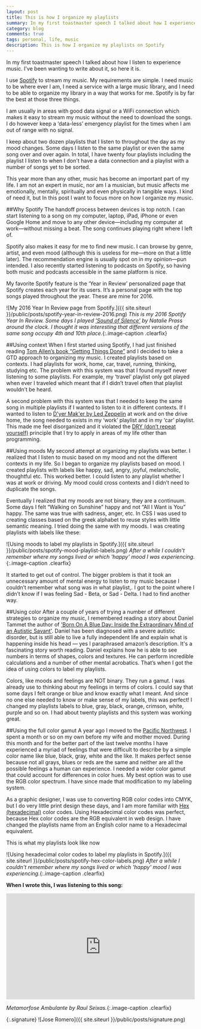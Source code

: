 ```yaml
---
layout: post
title: This is how I organize my playlists
summary: In my first toastmaster speech I talked about how I experience music. I’ve been wanting to write about it, so here it is.
category: blog
comments: true
tags: personal, life, music
description: This is how I organize my playlists on Spotify
---
```


In my first toastmaster speech I talked about how I listen to experience music. I’ve been wanting to write about it, so here it is.

I use [Spotify](http://spotify.com) to stream my music. My requirements are simple. I need music to be where ever I am, I need a service with a large music library, and I need to be able to organize my library in a way that works for me. Spotify is by far the best at those three things.

I am usually in areas with good data signal or a WiFi connection which makes it easy to stream my music without the need to download the songs. I do however keep a ‘data-less’ emergency playlist for the times when I am out of range with no signal.

I keep about two dozen playlists that I listen to throughout the day as my mood changes. Some days I listen to the same playlist or even the same song over and over again. In total, I have twenty four playlists including the playlist I listen to when I don't have a data connection and a playlist with a number of songs yet to be sorted.

This year more than any other, music has become an important part of my life. I am not an expert in music, nor am I a musician, but music affects me emotionally, mentally, spiritually and even physically in tangible ways. I kind of need it, but In this post I want to focus more on how I organize my music.

##Why Spotify
The handoff process between devices is top notch. I can start listening to a song on my computer, laptop, iPad, iPhone or even Google Home and move to any other device—including my computer at work—without missing a beat. The song continues playing right where I left of.

Spotify also makes it easy for me to find new music. I can browse by genre, artist, and even mood (although this is useless for me—more on that a little later). The recommendation engine is usually spot on in my opinion—pun intended. I also recently started listening to podcasts on Spotify, so having both music and podcasts accessible in the same platform is nice.

My favorite Spotify feature is the ‘Year in Review’ personalized page that Spotify creates each year for its users. It’s a personal page with the top songs played throughout the year. These are mine for 2016.

![My 2016 Year In Review page from Spotify.]({{ site.siteurl }}/public/posts/spotify-year-in-review-2016.png)
*This is my 2016 Spotify Year In Review. Some days I played ['Sound of Silence'](https://youtu.be/WretD-Hk5xk) by Natalie Prass around the clock. I thought it was interesting that different versions of the same song occupy 4th and 10th place.*{:.image-caption .clearfix}

##Using context
When I first started using Spotify, I had just finished reading [Tom Allen’s book “Getting Things Done”](http://a.co/h4p7lcU) and I decided to take a GTD approach to organizing my music. I created playlists based on contexts. I had playlists for work, home, car, travel, running, thinking, studying etc. The problem with this system was that I found myself never listening to some playlists. For example, my ‘travel’ playlist only got played when ever I traveled which meant that if I didn’t travel often that playlist wouldn’t be heard.

A second problem with this system was that I needed to keep the same song in multiple playlists if I wanted to listen to it in different contexts. If I wanted to listen to [D'yer Mak'er by Led Zeppelin](https://youtu.be/xje-1sw3T0s) at work and on the drive home, the song needed to exists in my ‘work’ playlist and in my ‘car’ playlist. This made me feel disorganized and it violated the [DRY (don’t repeat yourself)](https://en.wikipedia.org/wiki/Don%27t_repeat_yourself) principle that I try to apply in areas of my life other than programming.

##Using moods
My second attempt at organizing my playlists was better. I realized that I listen to music based on my mood and not the different contexts in my life. So I began to organize my playlists based on mood. I created playlists with labels like happy, sad, angry, joyful, melancholic, thoughtful etc. This worked better. I could listen to any playlist whether I was at work or driving. My mood could cross contexts and I didn’t need to duplicate the songs.

Eventually I realized that my moods are not binary, they are a continuum. Some days I felt “Walking on Sunshine” happy and not “All I Want is You” happy. The same was true with sadness, anger, etc. In CSS I was used to creating classes based on the greek alphabet to reuse styles with little semantic meaning. I tried doing the same with my moods. I was creating playlists with labels like these:

![Using moods to label my playlists in Spotify.]({{ site.siteurl }}/public/posts/spotify-mood-playlist-labels.png)
*After a while I couldn't remember where my songs lived or which 'happy' mood I was experiencing.*{:.image-caption .clearfix}

It started to get out of control. The bigger problem is that it took an unnecessary amount of mental energy to listen to my music because I couldn’t remember what song was in what playlist,. I got to the point where I didn’t know if I was feeling Sad - Beta, or Sad - Delta. I had to find another way.

##Using color
After a couple of years of trying a number of different strategies to organize my music, I remembered reading a story about  Daniel Tammet the author of ['Born On A Blue Day: Inside the Extraordinary Mind of an Autistic Savant'](http://a.co/8EVZq5w). Daniel has been diagnosed with a severe autistic disorder, but is still able to live a fully independent life and explain what is happening inside his head — yes I paraphrased amazon’s description. It's a fascinating story worth reading. Daniel explains how he is able to see numbers in terms of shapes, colors and textures. He can perform incredible calculations and a number of other mental acrobatics. That’s when I got the idea of using colors to label my playlists.

Colors, like moods and feelings are NOT binary. They run a gamut. I was already use to thinking about my feelings in terms of colors. I could say that some days I felt orange or blue and know exactly what I meant. And since no one else needed to know or make sense of my labels, this was perfect! I changed my playlists labels to blue, gray, black, orange, crimson, white, purple and so on. I had about twenty playlists and this system was working great.

##Using the full color gamut
A year ago I moved to the [Pacific Northwest](https://www.myellensburg.com/). I spent a month or so on my own before my wife and mother moved. During this month and for the better part of the last twelve months I have experienced a myriad of feelings that were difficult to describe by a simple color name like blue, black, gray, white and the like. It makes perfect sense because not all grays, blues or reds are the same and neither are all the possible feelings a human can experience. I needed a wider color gamut that could account for differences in color hues. My best option was to use the RGB color spectrum. I have since made that modification to my labeling system.

As a graphic designer, I was use to converting RGB color codes into CMYK, but I do very little print design these days, and I am more familiar with [Hex (hexadecimal)](http://htmlcolorcodes.com/) color codes. Using Hexadecimal color codes was perfect, because Hex color codes are the RGB equivalent in web design. I have changed the playlists name from an English color name to a Hexadecimal equivalent.

This is what my playlists look like now

![Using hexadecimal color codes to label my playlists in Spotify.]({{ site.siteurl }}/public/posts/spotify-hex-color-labels.png)
*After a while I couldn't remember where my songs lived or which 'happy' mood I was experiencing.*{:.image-caption .clearfix}

**When I wrote this, I was listening to this song:**
 <style>.embed-container { position: relative; padding-bottom: 56.25%; height: 0; overflow: hidden; max-width: 100%; } .embed-container iframe, .embed-container object, .embed-container embed { position: absolute; top: 0; left: 0; width: 100%; height: 100%; }</style>
<div class='embed-container'><iframe src='https://www.youtube.com/embed/HCWjcUbORg8?rel=0&amp;t=27s&amp;showinfo=0' frameborder='0' allowfullscreen></iframe></div>

*Metamorfose Ambulante by Raul Seixas.*{:.image-caption .clearfix}

{:.signature}
![Jose Romero]({{ site.siteurl }}/public/posts/signature.png)
